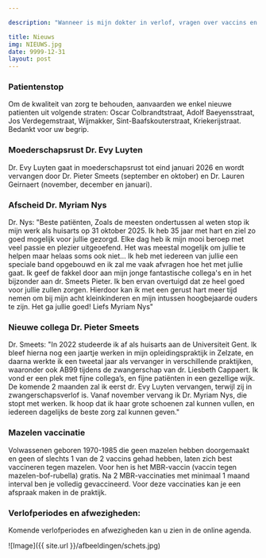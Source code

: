 ```yaml
---

description: "Wanneer is mijn dokter in verlof, vragen over vaccins en ander nieuws.. "

title: Nieuws
img: NIEUWS.jpg
date: 9999-12-31
layout: post
---
```


### Patientenstop
Om de kwaliteit van zorg te behouden, aanvaarden we enkel nieuwe patienten uit volgende straten: Oscar Colbrandtstraat, Adolf Baeyensstraat, Jos Verdegemstraat, Wijmakker, Sint-Baafskouterstraat, Kriekerijstraat. Bedankt voor uw begrip.<br>


### Moederschapsrust Dr. Evy Luyten
Dr. Evy Luyten gaat in moederschapsrust tot eind januari 2026 en wordt vervangen door Dr. Pieter Smeets (september en oktober) en Dr. Lauren Geirnaert (november, december en januari).<br>

### Afscheid Dr. Myriam Nys
Dr. Nys: 
"Beste patiënten, 
Zoals de meesten ondertussen al weten stop ik mijn werk als huisarts op 31 oktober 2025. Ik heb 35 jaar met hart en ziel zo goed mogelijk voor jullie gezorgd. Elke dag heb ik mijn mooi beroep met veel passie en plezier uitgeoefend. Het was meestal mogelijk om jullie te helpen maar helaas soms ook niet... 
Ik heb met iedereen van jullie een speciale band opgebouwd en ik zal me vaak afvragen hoe het met jullie gaat. 
Ik geef de fakkel door aan mijn jonge fantastische collega's en in het bijzonder aan dr. Smeets Pieter. Ik ben ervan overtuigd dat ze heel goed voor jullie zullen zorgen. Hierdoor kan ik met een gerust hart meer tijd nemen om bij mijn acht kleinkinderen en mijn intussen hoogbejaarde ouders te zijn. 
Het ga jullie goed! 
Liefs Myriam Nys" <br>


### Nieuwe collega Dr. Pieter Smeets
Dr. Smeets: "In 2022 studeerde ik af als huisarts aan de Universiteit Gent. Ik bleef hierna nog een jaartje werken in mijn opleidingspraktijk in Zelzate, en daarna werkte ik een tweetal jaar als vervanger in verschillende praktijken, waaronder ook AB99 tijdens de zwangerschap van dr. Liesbeth Cappaert. Ik vond er een plek met fijne collega’s, en fijne patiënten in een gezellige wijk. De komende 2 maanden zal ik eerst dr. Evy Luyten vervangen, terwijl zij in zwangerschapsverlof is.
Vanaf november vervang ik Dr. Myriam Nys, die stopt met werken. Ik hoop dat ik haar grote schoenen zal kunnen vullen, en iedereen dagelijks de beste zorg zal kunnen geven."<br>


### Mazelen vaccinatie
Volwassenen geboren 1970-1985 die geen mazelen hebben doorgemaakt en geen of slechts 1 van de 2 vaccins gehad hebben, laten zich best vaccineren tegen mazelen. Voor hen is het MBR-vaccin (vaccin tegen mazelen-bof-rubella) gratis. Na 2 MBR-vaccinaties met minimaal 1 maand interval ben je volledig gevaccineerd. Voor deze vaccinaties kan je een afspraak maken in de praktijk.<br>

### Verlofperiodes en afwezigheden:
Komende verlofperiodes en afwezigheden kan u zien in de online agenda.




![Image]({{ site.url }}/afbeeldingen/schets.jpg)








